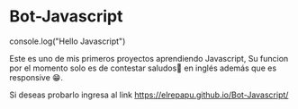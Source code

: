 # Bot-Javascript
console.log("Hello Javascript")

Este es uno de mis primeros proyectos aprendiendo Javascript, Su funcion por el momento solo es de contestar saludos👋 en inglés además que es responsive 😁.

Si deseas probarlo ingresa al link https://elrepapu.github.io/Bot-Javascript/
